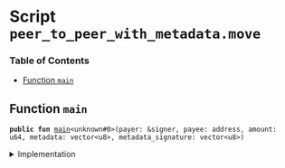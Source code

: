 
<a name="SCRIPT"></a>

# Script `peer_to_peer_with_metadata.move`

### Table of Contents

-  [Function `main`](#SCRIPT_main)



<a name="SCRIPT_main"></a>

## Function `main`



<pre><code><b>public</b> <b>fun</b> <a href="#SCRIPT_main">main</a>&lt;unknown#0&gt;(payer: &signer, payee: address, amount: u64, metadata: vector&lt;u8&gt;, metadata_signature: vector&lt;u8&gt;)
</code></pre>



<details>
<summary>Implementation</summary>


<pre><code><b>fun</b> <a href="#SCRIPT_main">main</a>&lt;Token&gt;(
    payer: &signer,
    payee: address,
    amount: u64,
    metadata: vector&lt;u8&gt;,
    metadata_signature: vector&lt;u8&gt;
) {
  <b>let</b> payer_withdrawal_cap = <a href="../../modules/doc/LibraAccount.md#0x0_LibraAccount_extract_withdraw_capability">LibraAccount::extract_withdraw_capability</a>(payer);
  <a href="../../modules/doc/LibraAccount.md#0x0_LibraAccount_pay_from_with_metadata">LibraAccount::pay_from_with_metadata</a>&lt;Token&gt;(&payer_withdrawal_cap, payee, amount, metadata, metadata_signature);
  <a href="../../modules/doc/LibraAccount.md#0x0_LibraAccount_restore_withdraw_capability">LibraAccount::restore_withdraw_capability</a>(payer_withdrawal_cap);
}
</code></pre>



</details>
